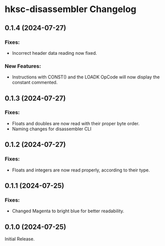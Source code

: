 # hksc-disassembler Changelog

## 0.1.4 (2024-07-27)
### Fixes:
- Incorrect header data reading now fixed.
### New Features:
- Instructions with CONST() and the LOADK OpCode will now display the constant commented.

## 0.1.3 (2024-07-27)
### Fixes:
- Floats and doubles are now read with their proper byte order.
- Naming changes for disassembler CLI

## 0.1.2 (2024-07-27)
### Fixes:
- Floats and integers are now read properly, according to their type.

## 0.1.1 (2024-07-25)
### Fixes:
- Changed Magenta to bright blue for better readability.

## 0.1.0 (2024-07-25)
Initial Release.